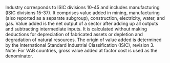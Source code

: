 Industry corresponds to ISIC divisions 10-45 and includes manufacturing (ISIC divisions 15-37). It comprises value added in mining, manufacturing (also reported as a separate subgroup), construction, electricity, water, and gas. Value added is the net output of a sector after adding up all outputs and subtracting intermediate inputs. It is calculated without making deductions for depreciation of fabricated assets or depletion and degradation of natural resources. The origin of value added is determined by the International Standard Industrial Classification (ISIC), revision 3. Note: For VAB countries, gross value added at factor cost is used as the denominator.